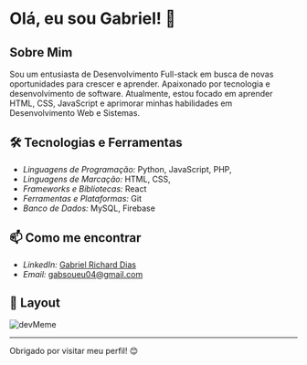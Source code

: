 # Olá, eu sou Gabriel! 👋

## Sobre Mim
Sou um entusiasta de Desenvolvimento Full-stack em busca de novas oportunidades para crescer e aprender. Apaixonado por tecnologia e desenvolvimento de software. Atualmente, estou focado em aprender HTML, CSS, JavaScript e aprimorar minhas habilidades em Desenvolvimento Web e Sistemas.

## 🛠 Tecnologias e Ferramentas
- *Linguagens de Programação:* Python, JavaScript, PHP, 
- *Linguagens de Marcação:* HTML, CSS,  
- *Frameworks e Bibliotecas:* React
- *Ferramentas e Plataformas:* Git
- *Banco de Dados:* MySQL, Firebase


## 📫 Como me encontrar
- *LinkedIn:* [Gabriel Richard Dias ](https://www.linkedin.com/in/gabrielricharddias)
- *Email:* [gabsoueu04@gmail.com](mailto:gabsoueu04@gmail.com)

## 🎨 Layout

![devMeme](https://github.com/user-attachments/assets/8bd24bc6-0c7d-4459-9fba-e46ef533157a)

---

Obrigado por visitar meu perfil! 😊

